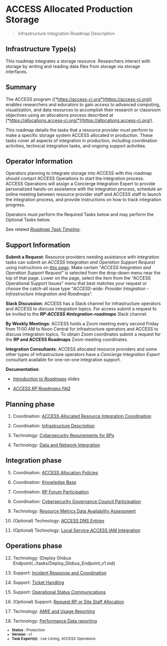 # ACCESS Allocated Production Storage

> Infrastructure Integration Roadmap Description

## Infrastructure Type(s)

This roadmap integrates a storage resource. Researchers interact with storage by writing and reading data files from storage via storage interfaces.

## Summary

The ACCESS program ([*https://access-ci.org*](https://access-ci.org)) enables researchers and educators to gain access to advanced computing, visualization, and data resources to accomplish their research or classroom objectives using an allocations process described at [*https://allocations.access-ci.org/*](https://allocations.access-ci.org/).

This roadmap details the tasks that a resource provider must perform to make a specific storage system ACCESS allocated in production. These tasks cover all aspects of integration in production, including coordination activities, technical integration tasks, and ongoing support activities.

## Operator Information

Operators planning to integrate storage into ACCESS with this roadmap should contact ACCESS Operations to start the integration process. ACCESS Operations will assign a Concierge Integration Expert to provide personalized hands-on assistance with the integration process, schedule an online meeting between resource provider staff and ACCESS staff to launch the integration process, and provide instructions on how to track integration progress.

Operators must perform the Required Tasks below and may perform the Optional Tasks below.

See related [*Roadmap Task Timeline*](https://docs.google.com/presentation/d/1YUe7jamdhExo7TtouwidGs7V4opsgUWL1o8XLxc3ejk/edit?usp=share_link).

## Support Information

**Submit a Request**: Resource providers needing assistance with integration tasks can submit an *ACCESS Integration and Operation Support Request* using instructions on [*this page*](https://operations.access-ci.org/open-operations-request/). Make certain “*ACCESS Integration and Operation Support Request*” is selected from the drop-down menu near the top of that page. Lower on the page, select the item from the "ACCESS Operational Support Issues" menu that best matches your request or choose the catch-all issue type “*ACCESS-wide: Provider Integration - Infrastructure Integration and Roadmaps*“.

**Slack Discussion**: ACCESS has a Slack channel for infrastructure operators and ACCESS to discuss integration topics. For access submit a request to be invited to the ***RP-ACCESS \#integration-roadmaps*** Slack channel.

**By Weekly Meetings**: ACCESS holds a Zoom meeting every second Friday from 11:00 AM to Noon Central for infrastructure operators and ACCESS to discuss integration topics. To obtain Zoom coordinates submit a request for the **RP and ACCESS Roadmaps** Zoom meeting coordinates.

**Integration Consultants**: ACCESS allocated resource providers and some other types of infrastructure operators have a *Concierge Integration Expert* consultant available for one-on-one integration support.

**Documentation**:

- [*Introduction to Roadmaps*](https://docs.google.com/presentation/d/1OjeT6r01mdOIa4pq1VE0L5ocRPfqdXFp9QsADjdqrjE/) slides

- [*ACCESS RP Roadmaps FAQ*](https://docs.google.com/document/d/1VwYROB7sh4X_Tqvi_4XIkYD-jffBS4UykS6gEJesuQE/)

## Planning phase

1. Coordination: [ACCESS Allocated Resource Integration Coordination](../tasks/ACCESS_Allocated_Resource_Integration_Coordination_v2.md)

2. Coordination: [Infrastructure Description](../tasks/Infrastructure_Description_v2.md)

3. Technology: [Cybersecurity Requirements for RPs](../tasks/Cybersecurity_Requirements_for_RPs_v1.md)

4. Technology: [Data and Network Integration](../tasks/Data_and_Network_Integration.md)

## Integration phase

5. Coordination: [ACCESS Allocation Policies](../tasks/ACCESS_Allocation_Policies_v1.md)

6. Coordination: [Knowledge Base](../tasks/Knowledge_Base_v1.md)

7. Coordination: [RP Forum Participation](../tasks/Resource_Provider_Forum_Participation_v1.md)

8. Coordination: [Cybersecurity Governance Council Participation](../tasks/Cybersecurity_Governance_Council_Participation_v1.md)

9. Technology: [Resource Metrics Data Availability Assessment](../tasks/Resource_Metrics_Data_Availability_Assessment_v1.md)

10. (Optional) Technology: [ACCESS DNS Entries](../tasks/ACCESS_DNS_Records_v1.md)

11. (Optional) Technology: [Local Service ACCESS IAM Integration](../tasks/Local_Services_ACCESS_IAM_Integration_v1.md)

## Operations phase

12. Technology: [Deploy Globus Endpoint(../tasks/Deploy_Globus_Endpoint_v1.md)

13. Support: [Incident Response and Coordination](../tasks/Incident_Response_and_Coordination_v1.md)

14. Support: [Ticket Handling](../tasks/Ticket_Handling_v2.md)

15. Support: [Operational Status Communications](../tasks/Operational_Status_Communications_v1.md)

16. (Optional) Support: [Request RP or Site Staff Allocation](../tasks/Request_RP_or_Site_Staff_Allocation_v1.md)

17. Technology: [AMIE and Usage Reporting](../tasks/AMIE_and_Usage_Reporting_v1.md)

18. Technology: [Performance Data reporting](../tasks/Performance_Data_Reporting_v1.md)

<sub>
<ul class="document-meta-data">
    <li><strong>Status</strong> : Production</li>
    <li><strong>Version</strong> : v1</li>
    <li><strong>Task Expert(s)</strong> : Lee Liming, ACCESS Operations</li>
</ul>
</sub>
<br/>
<br/>
